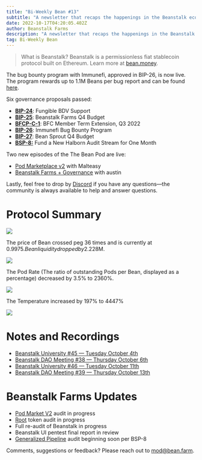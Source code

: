 ```yaml
---
title: "Bi-Weekly Bean #13"
subtitle: "A newsletter that recaps the happenings in the Beanstalk ecosystem. This issue covers the 10/04/22–10/16/22 period."
date: 2022-10-17T04:20:05.402Z
author: Beanstalk Farms
description: "A newsletter that recaps the happenings in the Beanstalk ecosystem. This issue covers the 10/04/22–10/16/22 period."
tag: Bi-Weekly Bean
---
```



> What is Beanstalk? Beanstalk is a permissionless fiat stablecoin protocol built on Ethereum. Learn more at [bean.money](https://bean.money/).

The bug bounty program with Immunefi, approved in BIP-26, is now live. The program rewards up to 1.1M Beans per bug report and can be found [here](https://immunefi.com/bounty/beanstalk/).

Six governance proposals passed:

* **[BIP-24](https://app.bean.money/#/governance/0xc2d5d46e6504531e0d17253084cb8d1d0e2e43d6de078504825d0f7e66c50655)**: Fungible BDV Support
* **[BIP-25](https://app.bean.money/#/governance/0x6df02f7fd904b5f24ac4101acb5be6489f58e8e4d91ca3438e6e22b962f672f4)**: Beanstalk Farms Q4 Budget
* **[BFCP-C-1](https://app.bean.money/#/governance/0x023674512638d7b238dbfe0d2119bf3fa3bf8bb06c02f0a5bf1bff9f10d9988f)**: BFC Member Term Extension, Q3 2022
* **[BIP-26](https://app.bean.money/#/governance/0x567cd46fe73c130f4ac2e95ba787ff0ce39dd74cea9e51c781702c52afe964fc)**: Immunefi Bug Bounty Program
* **[BIP-27](https://app.bean.money/#/governance/0x7024a7a4afc08e59f89e18b29f4995ac3dfadea92324d6c88f710a587eba2e19)**: Bean Sprout Q4 Budget
* **[BSP-8:](https://app.bean.money/#/governance/0x35facfb21c19eea08fed263a0a127aa907fa8f7b0c70a909b9403e0f1370a280)** Fund a New Halborn Audit Stream for One Month

Two new episodes of the The Bean Pod are live:

* [Pod Marketplace v2](https://anchor.fm/thebeanpodpodcast/episodes/Pod-Marketplace-v2-with-Malteasy-e1p0mtq/a-a8llfpf) with Malteasy
* [Beanstalk Farms + Governance](https://anchor.fm/thebeanpodpodcast/episodes/Astn-e1pbrtt) with austin

Lastly, feel free to drop by [Discord](https://discord.gg/beanstalk) if you have any questions—the community is always available to help and answer questions.

# **Protocol Summary**

![](/assets/uploads/b13.png)

The price of Bean crossed peg 36 times and is currently at $0.9975. Bean liquidity dropped by 2.2% to ~$28M.

![](/assets/uploads/l13.png)

The Pod Rate (The ratio of outstanding Pods per Bean, displayed as a percentage) decreased by 3.5% to 2360%.

![](/assets/uploads/pod13.png)

The Temperature increased by 197% to 4447%

![](/assets/uploads/t13.png)

# Notes and Recordings

* [Beanstalk University #45 — Tuesday October 4th](https://www.notion.so/c32e0f3524f444dabdea48c5dc76ecb1)
* [Beanstalk DAO Meeting #38 — Thursday October 6th](https://www.notion.so/DAO-Weekly-Meeting-38-54a7483206124e469c20a7eaf6a21a83)
* [Beanstalk University #46 — Tuesday October 11th](https://www.notion.so/e433ff44139447a39603e5c2596470af)
* [Beanstalk DAO Meeting #39 — Thursday October 13th](https://www.notion.so/ef7723081e8e4ca5824900e95a043c74)

# Beanstalk Farms **Updates**

* [Pod Market V2](https://github.com/BeanstalkFarms/Beanstalk/pull/87) audit in progress
* [Root](https://github.com/BeanstalkFarms/Beanstalk/tree/root-fdbdv-token) token audit in progress
* Full re-audit of Beanstalk in progress
* Beanstalk UI pentest final report in review
* [Generalized Pipeline](https://github.com/BeanstalkFarms/Beanstalk/pull/103) audit beginning soon per BSP-8

Comments, suggestions or feedback? Please reach out to mod@bean.farm.